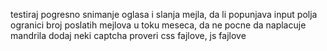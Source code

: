 testiraj pogresno snimanje oglasa i slanja mejla, da li popunjava input polja
ogranici broj poslatih mejlova u toku meseca, da ne pocne da naplacuje mandrila
dodaj neki captcha
proveri css fajlove, js fajlove
